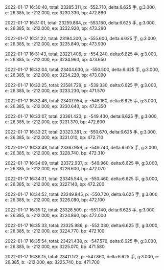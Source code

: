 2022-01-17 16:30:40, total: 23285.311, p: -552.710, delta:6.625 手, g:3.000, e: 26.385, b: -212.000, ep: 3230.330, bp: 472.880

2022-01-17 16:31:01, total: 23259.864, p: -553.160, delta:6.625 手, g:3.000, e: 26.385, b: -212.000, ep: 3232.920, bp: 473.260

2022-01-17 16:31:22, total: 23194.300, p: -555.600, delta:6.625 手, g:3.000, e: 26.385, b: -212.000, ep: 3235.840, bp: 473.930

2022-01-17 16:31:43, total: 23221.406, p: -554.240, delta:6.625 手, g:3.000, e: 26.385, b: -212.000, ep: 3234.960, bp: 473.650

2022-01-17 16:32:04, total: 23404.630, p: -550.500, delta:6.625 手, g:3.000, e: 26.385, b: -212.000, ep: 3234.220, bp: 473.090

2022-01-17 16:32:25, total: 23581.729, p: -539.330, delta:6.625 手, g:3.000, e: 26.385, b: -212.000, ep: 3233.230, bp: 471.570

2022-01-17 16:32:46, total: 23407.954, p: -548.160, delta:6.625 手, g:3.000, e: 26.385, b: -212.000, ep: 3230.640, bp: 472.350

2022-01-17 16:33:07, total: 23361.423, p: -549.430, delta:6.625 手, g:3.000, e: 26.385, b: -212.000, ep: 3231.370, bp: 472.600

2022-01-17 16:33:27, total: 23323.381, p: -550.670, delta:6.625 手, g:3.000, e: 26.385, b: -212.000, ep: 3231.010, bp: 472.710

2022-01-17 16:33:48, total: 23367.959, p: -549.740, delta:6.625 手, g:3.000, e: 26.385, b: -212.000, ep: 3228.740, bp: 472.310

2022-01-17 16:34:09, total: 23372.937, p: -549.960, delta:6.625 手, g:3.000, e: 26.385, b: -212.000, ep: 3226.600, bp: 472.070

2022-01-17 16:34:31, total: 23345.544, p: -550.460, delta:6.625 手, g:3.000, e: 26.385, b: -212.000, ep: 3227.140, bp: 472.200

2022-01-17 16:34:52, total: 23349.845, p: -550.720, delta:6.625 手, g:3.000, e: 26.385, b: -212.000, ep: 3226.080, bp: 472.100

2022-01-17 16:35:12, total: 23326.509, p: -551.140, delta:6.625 手, g:3.000, e: 26.385, b: -212.000, ep: 3224.860, bp: 472.000

2022-01-17 16:35:33, total: 23325.986, p: -552.030, delta:6.625 手, g:3.000, e: 26.385, b: -212.000, ep: 3224.770, bp: 472.100

2022-01-17 16:35:54, total: 23421.438, p: -547.570, delta:6.625 手, g:3.000, e: 26.385, b: -212.000, ep: 3225.070, bp: 471.580

2022-01-17 16:36:15, total: 23411.172, p: -547.860, delta:6.625 手, g:3.000, e: 26.385, b: -212.000, ep: 3225.740, bp: 471.700